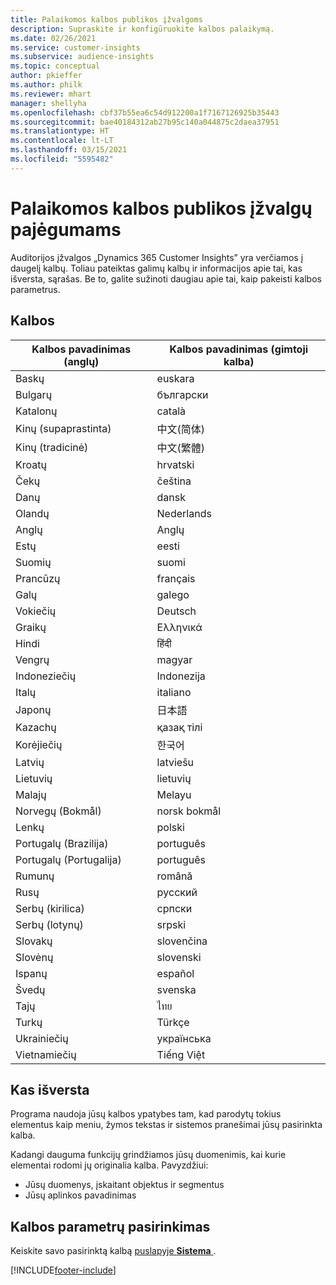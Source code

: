 ```yaml
---
title: Palaikomos kalbos publikos įžvalgoms
description: Supraskite ir konfigūruokite kalbos palaikymą.
ms.date: 02/26/2021
ms.service: customer-insights
ms.subservice: audience-insights
ms.topic: conceptual
author: pkieffer
ms.author: philk
ms.reviewer: mhart
manager: shellyha
ms.openlocfilehash: cbf37b55ea6c54d912200a1f7167126925b35443
ms.sourcegitcommit: bae40184312ab27b95c140a044875c2daea37951
ms.translationtype: HT
ms.contentlocale: lt-LT
ms.lasthandoff: 03/15/2021
ms.locfileid: "5595482"
---
```

# <a name="supported-languages-for-audience-insights-capability"></a>Palaikomos kalbos publikos įžvalgų pajėgumams

Auditorijos įžvalgos „Dynamics 365 Customer Insights” yra verčiamos į daugelį kalbų. Toliau pateiktas galimų kalbų ir informacijos apie tai, kas išversta, sąrašas. Be to, galite sužinoti daugiau apie tai, kaip pakeisti kalbos parametrus. 

## <a name="languages"></a>Kalbos

| Kalbos pavadinimas (anglų)|  Kalbos pavadinimas (gimtoji kalba) |
| ------------- | ------------- |
| Baskų | euskara |
| Bulgarų | български |
| Katalonų | català |
| Kinų (supaprastinta) | 中文(简体) |
| Kinų (tradicinė) | 中文(繁體) |
| Kroatų | hrvatski |
| Čekų | čeština |
| Danų | dansk |
| Olandų | Nederlands |
| Anglų | Anglų |
| Estų | eesti |
| Suomių | suomi |
| Prancūzų | français |
| Galų | galego |
| Vokiečių | Deutsch |
| Graikų | Ελληνικά |
| Hindi | हिंदी |
| Vengrų | magyar |
| Indoneziečių | Indonezija |
| Italų | italiano |
| Japonų | 日本語 |
| Kazachų | қазақ тілі |
| Korėjiečių | 한국어 |
| Latvių | latviešu |
| Lietuvių | lietuvių |
| Malajų | Melayu |
| Norvegų (Bokmål) | norsk bokmål |
| Lenkų | polski |
| Portugalų (Brazilija) | português |
| Portugalų (Portugalija) | português |
| Rumunų | română |
| Rusų | pусский |
| Serbų (kirilica) | српски |
| Serbų (lotynų) | srpski |
| Slovakų | slovenčina |
| Slovėnų | slovenski |
| Ispanų | español |
| Švedų | svenska |
| Tajų | ไทย |
| Turkų | Türkçe |
| Ukrainiečių | українська |
| Vietnamiečių | Tiếng Việt |

## <a name="whats-translated"></a>Kas išversta

Programa naudoja jūsų kalbos ypatybes tam, kad parodytų tokius elementus kaip meniu, žymos tekstas ir sistemos pranešimai jūsų pasirinkta kalba.

Kadangi dauguma funkcijų grindžiamos jūsų duomenimis, kai kurie elementai rodomi jų originalia kalba. Pavyzdžiui:

- Jūsų duomenys, įskaitant objektus ir segmentus
- Jūsų aplinkos pavadinimas

## <a name="choose-your-language-settings"></a>Kalbos parametrų pasirinkimas  

Keiskite savo pasirinktą kalbą [puslapyje **Sistema** ](system.md).


[!INCLUDE[footer-include](../includes/footer-banner.md)]